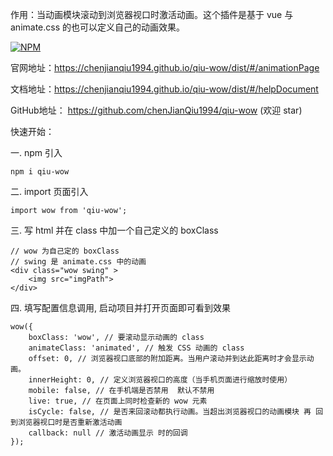 作用：当动画模块滚动到浏览器视口时激活动画。这个插件是基于 vue 与 animate.css 的也可以定义自己的动画效果。

[![NPM](https://nodei.co/npm/qiu-wow.png)](https://nodei.co/npm/qiu-wow/)

官网地址：https://chenjianqiu1994.github.io/qiu-wow/dist/#/animationPage

文档地址：https://chenjianqiu1994.github.io/qiu-wow/dist/#/helpDocument

GitHub地址： https://github.com/chenJianQiu1994/qiu-wow (欢迎 star)

快速开始：

一. npm 引入
```
npm i qiu-wow
```
二. import 页面引入

```
import wow from 'qiu-wow';
```

三. 写 html 并在 class 中加一个自己定义的 boxClass

```
// wow 为自己定的 boxClass
// swing 是 animate.css 中的动画
<div class="wow swing" >
    <img src="imgPath">
</div>
```

四. 填写配置信息调用, 启动项目并打开页面即可看到效果

```
wow({
    boxClass: 'wow', // 要滚动显示动画的 class
    animateClass: 'animated', // 触发 CSS 动画的 class
    offset: 0, // 浏览器视口底部的附加距离。当用户滚动并到达此距离时才会显示动画。
    innerHeight: 0, // 定义浏览器视口的高度（当手机页面进行缩放时使用）
    mobile: false, // 在手机端是否禁用  默认不禁用
    live: true, // 在页面上同时检查新的 wow 元素
    isCycle: false, // 是否来回滚动都执行动画。当超出浏览器视口的动画模块 再 回到浏览器视口时是否重新激活动画
    callback: null // 激活动画显示 时的回调
});
```

